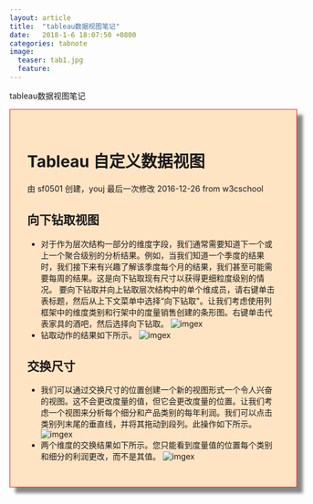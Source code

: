 ```yaml
---
layout: article
title:  "tableau数据视图笔记"
date:   2018-1-6 18:07:50 +0800
categories: tabnote 
image:
  teaser: tab1.jpg
  feature: 
---
```

tableau数据视图笔记
<div class="row img-rounded" style="background-color:#ffe4c4;padding:30px; box-shadow: 10px 10px 5px #888888; border: 1px solid #EA1D2D;">
<div class="col-md-12">
<div class="col-md-12"  markdown="1" >

# Tableau 自定义数据视图

由 sf0501 创建，youj 最后一次修改 2016-12-26
from w3cschool
## 向下钻取视图
- 对于作为层次结构一部分的维度字段，我们通常需要知道下一个或上一个聚合级别的分析结果。例如，当我们知道一个季度的结果时，我们接下来有兴趣了解该季度每个月的结果，我们甚至可能需要每周的结果。这是向下钻取现有尺寸以获得更细粒度级别的情况。
要向下钻取并向上钻取层次结构中的单个维成员，请右键单击表标题，然后从上下文菜单中选择“向下钻取"。让我们考虑使用列框架中的维度类别和行架中的度量销售创建的条形图。右键单击代表家具的酒吧，然后选择向下钻取。
![imgex](https://lamkk.github.io/images/tab1.jpg)
- 钻取动作的结果如下所示。
![imgex](https://lamkk.github.io/images/tab2.jpg)
## 交换尺寸
- 我们可以通过交换尺寸的位置创建一个新的视图形式一个令人兴奋的视图。这不会更改度量的值，但它会更改度量的位置。让我们考虑一个视图来分析每个细分和产品类别的每年利润。我们可以点击类别列末尾的垂直线，并将其拖动到段列。此操作如下所示。
![imgex](https://lamkk.github.io/images/tab3.jpg)
- 两个维度的交换结果如下所示。您只能看到度量值的位置每个类别和细分的利润更改，而不是其值。
![imgex](https://lamkk.github.io/images/tab4.jpg)

 </div>
 </div>
 </div>

